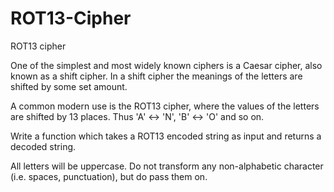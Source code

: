 # ROT13-Cipher
ROT13 cipher

One of the simplest and most widely known ciphers is a Caesar cipher, also known as a shift cipher.
In a shift cipher the meanings of the letters are shifted by some set amount.

A common modern use is the ROT13 cipher, where the values of the letters are shifted by 13 places.
Thus 'A' ↔ 'N', 'B' ↔ 'O' and so on.

Write a function which takes a ROT13 encoded string as input and returns a decoded string.

All letters will be uppercase. Do not transform any non-alphabetic character (i.e. spaces, punctuation),
but do pass them on.
